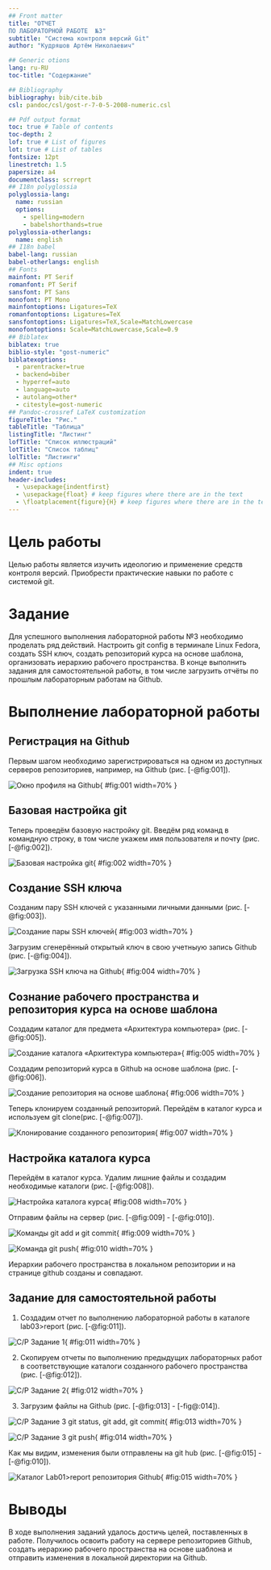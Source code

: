 ```yaml
---
## Front matter
title: "ОТЧЕТ
ПО ЛАБОРАТОРНОЙ РАБОТЕ  №3"
subtitle: "Система контроля версий Git"
author: "Кудряшов Артём Николаевич"

## Generic otions
lang: ru-RU
toc-title: "Содержание"

## Bibliography
bibliography: bib/cite.bib
csl: pandoc/csl/gost-r-7-0-5-2008-numeric.csl

## Pdf output format
toc: true # Table of contents
toc-depth: 2
lof: true # List of figures
lot: true # List of tables
fontsize: 12pt
linestretch: 1.5
papersize: a4
documentclass: scrreprt
## I18n polyglossia
polyglossia-lang:
  name: russian
  options:
	- spelling=modern
	- babelshorthands=true
polyglossia-otherlangs:
  name: english
## I18n babel
babel-lang: russian
babel-otherlangs: english
## Fonts
mainfont: PT Serif
romanfont: PT Serif
sansfont: PT Sans
monofont: PT Mono
mainfontoptions: Ligatures=TeX
romanfontoptions: Ligatures=TeX
sansfontoptions: Ligatures=TeX,Scale=MatchLowercase
monofontoptions: Scale=MatchLowercase,Scale=0.9
## Biblatex
biblatex: true
biblio-style: "gost-numeric"
biblatexoptions:
  - parentracker=true
  - backend=biber
  - hyperref=auto
  - language=auto
  - autolang=other*
  - citestyle=gost-numeric
## Pandoc-crossref LaTeX customization
figureTitle: "Рис."
tableTitle: "Таблица"
listingTitle: "Листинг"
lofTitle: "Список иллюстраций"
lotTitle: "Список таблиц"
lolTitle: "Листинги"
## Misc options
indent: true
header-includes:
  - \usepackage{indentfirst}
  - \usepackage{float} # keep figures where there are in the text
  - \floatplacement{figure}{H} # keep figures where there are in the text
---
```


# Цель работы

Целью работы является изучить идеологию и применение средств
контроля версий. Приобрести практические навыки по работе с системой git.

# Задание

Для успешного выполнения лабораторной работы №3 необходимо
проделать ряд действий. Настроить git config в терминале Linux Fedora, создать
SSH ключ, создать репозиторий курса на основе шаблона, организовать
иерархию рабочего пространства. В конце выполнить задания для
самостоятельной работы, в том числе загрузить отчёты по прошлым
лабораторным работам на Github.

# Выполнение лабораторной работы

## Регистрация на Github

Первым шагом необходимо зарегистрироваться на одном из доступных
серверов репозиториев, например, на Github (рис. [-@fig:001]).

![Окно профиля на Github](image/1.png){ #fig:001 width=70% }

## Базовая настройка git

Теперь проведём базовую настройку git. Введём ряд команд в командную
строку, в том числе укажем имя пользователя и почту (рис. [-@fig:002]).

![Базовая настройка git](image/2.png){ #fig:002 width=70% }

## Создание SSH ключа

Созданим пару SSH ключей с указанными личными данными (рис. [-@fig:003]).

![Создание пары SSH ключей](image/3.png){ #fig:003 width=70% }

Загрузим сгенерённый открытый ключ в свою учетныую запись Github (рис. [-@fig:004]).

![Загрузка SSH ключа на Github](image/4.png){ #fig:004 width=70% }

## Сознание рабочего пространства и репозитория курса на основе шаблона

Создадим каталог для предмета «Архитектура компьютера» (рис. [-@fig:005]).

![Создание каталога «Архитектура компьютера»](image/5.png){ #fig:005 width=70% }

Создадим репозиторий курса в Github на основе шаблона (рис. [-@fig:006]).

![Создание репозитория на основе шаблона](image/6.png){ #fig:006 width=70% }

Теперь клонируем созданный репозиторий. Перейдём в каталог курса и
используем git clone(рис. [-@fig:007]).

![Клонирование созданного репозитория](image/7.png){ #fig:007 width=70% }

## Настройка каталога курса

Перейдём в каталог курса. Удалим лишние файлы и создадим
необходимые каталоги (рис. [-@fig:008]).

![Настройка каталога курса](image/8.png){ #fig:008 width=70% }

Отправим файлы на сервер (рис. [-@fig:009] - [-@fig:010]).

![Команды git add и git commit](image/9.png){ #fig:009 width=70% }

![Команда git push](image/10.png){ #fig:010 width=70% }

Иерархии рабочего пространства в локальном репозитории и на странице
github созданы и совпадают.

## Задание для самостоятельной работы

1. Создадим отчет по выполнению лабораторной работы в каталоге
lab03>report (рис. [-@fig:011]).

![С/Р Задание 1](image/11.png){ #fig:011 width=70% }

2. Скопируем отчеты по выполнению предыдущих лабораторных работ в
соответствующие каталоги созданного рабочего пространства (рис. [-@fig:012]).

![С/Р Задание 2](image/12.png){ #fig:012 width=70% }

3. Загрузим файлы на Github (рис. [-@fig:013] - [-fig@:014]).

![С/Р Задание 3 git status, git add, git commit](image/13.png){ #fig:013 width=70% }

![С/Р Задание 3 git push](image/14.png){ #fig:014 width=70% }

Как мы видим, изменения были отправлены на git hub (рис. [-@fig:015] - [-@fig:010]).

![Каталог Lab01>report репозитория Github](image/15.png){ #fig:015 width=70% }


# Выводы

В ходе выполнения заданий удалось достичь целей, поставленных в
работе. Получилось освоить работу на сервере репозиториев Github, создать
иерархию рабочего пространства на основе шаблона и отправить изменения в
локальной директории на Github.